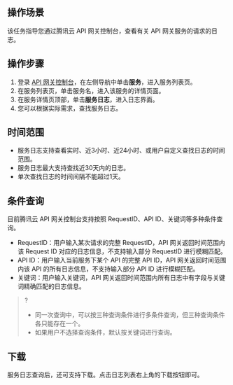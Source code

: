 ## 操作场景
该任务指导您通过腾讯云 API 网关控制台，查看有关 API 网关服务的请求的日志。


## 操作步骤
1. 登录 [API 网关控制台](https://console.cloud.tencent.com/apigateway/index)，在左侧导航中单击**服务**，进入服务列表页。
2. 在服务列表页，单击服务名，进入该服务的详情页面。
3. 在服务详情页顶部，单击**服务日志**，进入日志界面。
4. 您可以根据实际需求，查找服务日志。

## 时间范围
- 服务日志支持查看实时、近3小时、近24小时、或用户自定义查找日志的时间范围。
- 服务日志最大支持查找近30天内的日志。
- 单次查找日志的时间间隔不能超过1天。

## 条件查询
目前腾讯云 API 网关控制台支持按照 RequestID、API ID、关键词等多种条件查询。
- RequestID：用户输入某次请求的完整 RequestID，API 网关返回时间范围内该 Request ID 对应的日志信息，不支持输入部分 RequestID 进行模糊匹配。
- API ID：用户输入当前服务下某个 API 的完整 API ID，API 网关返回时间范围内该 API 的所有日志信息，不支持输入部分 API ID 进行模糊匹配。
- 关键词：用户输入关键词，API 网关返回时间范围内所有日志中有字段与关键词精确匹配的日志信息。
>?
>- 同一次查询中，可以按三种查询条件进行多条件查询，但三种查询条件各只能存在一个。
>- 如果用户不选择查询条件，默认按关键词进行查询。
## 下载
服务日志查询后，还可支持下载。点击日志列表右上角的下载按钮即可。
